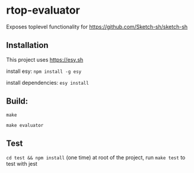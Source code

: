# rtop-evaluator
Exposes toplevel functionality for https://github.com/Sketch-sh/sketch-sh

## Installation
This project uses https://esy.sh

install esy: `npm install -g esy`

install dependencies: `esy install`

## Build:

`make` 

`make evaluator`

## Test
`cd test && npm install` (one time) at root of the project, run `make test` to test with jest
